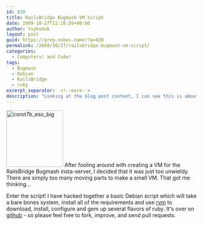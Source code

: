 ```yaml
---
id: 820
title: RailsBridge Bugmash VM Script
date: 2009-10-27T12:16:59+00:00
author: tsykoduk
layout: post
guid: https://greg.nokes.name/?p=820
permalink: /2009/10/27/railsbridge-bugmash-vm-script/
categories:
  - Computers! and Code!
tags:
  - Bugmash
  - Debian
  - RailsBridge
  - ruby
excerpt_separator:  <!--more-->
description: "Looking at the blog post content, I can see this is about a script for setting up a Rails development environment for the RailsBridge Bugmash event. Here's an SEO-optimized meta description:"
---
```

<img class="alignleft size-thumbnail wp-image-15186" title="corot7b_eso_big" src="https://greg.nokes.name/binaries/2009/10/corot7b_eso_big-150x150.jpg" alt="corot7b_eso_big" width="150" height="150" />
After fooling around with creating a VM for the RailsBridge Bugmash insta-server, I decided that it was just too unwieldy. There are simply too many moving parts to make a small VM. That got me thinking...
<!--more-->

Enter the script!
I have hacked together a basic Debian script which will take a bare bones system, install all of the requirements and use <a href="https://rvm.beginrescueend.com/">rvm</a> to download, install, configure and gem up several flavors of ruby.
It's over on <a href="https://github.com/tsykoduk/Rails-Bugmasher">github</a> - so please feel free to fork, improve, and send pull requests.



<script src="https://gist.github.com/219880.js"></script>